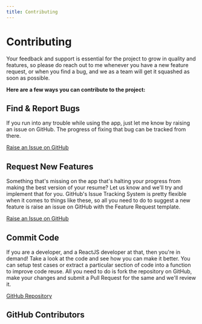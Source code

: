 ```yaml
---
title: Contributing
---
```


# Contributing

 Your feedback and support is essential for the project to grow in quality and features, so please do reach out to me whenever you have a new feature request, or when you find a bug, and we as a team will get it squashed as soon as possible.

**Here are a few ways you can contribute to the project:**

## Find & Report Bugs

If you run into any trouble while using the app, just let me know by raising an issue on GitHub. The progress of fixing that bug can be tracked from there.

[Raise an Issue on GitHub ](https://github.com/sheng-x/simple-react-resume/issues/new/choose)

## Request New Features

Something that's missing on the app that's halting your progress from making the best version of your resume? Let us know and we'll try and implement that for you. GitHub's Issue Tracking System is pretty flexible when it comes to things like these, so all you need to do to suggest a new feature is raise an issue on GitHub with the Feature Request template.

[Raise an Issue on GitHub ](https://github.com/sheng-x/simple-react-resume/issues/new/choose)

## Commit Code

If you are a developer, and a ReactJS developer at that, then you're in demand! Take a look at the code and see how you can make it better. You can setup test cases or extract a particular section of code into a function to improve code reuse. All you need to do is fork the repository on GitHub, make your changes and submit a Pull Request for the same and we'll review it.

[GitHub Repository ](https://github.com/sheng-x/simple-react-resume)

## GitHub Contributors

<GitHubContributors />
